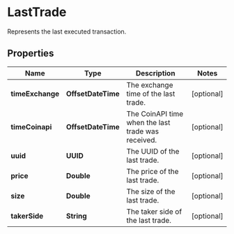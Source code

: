 

# LastTrade

Represents the last executed transaction.

## Properties

Name | Type | Description | Notes
------------ | ------------- | ------------- | -------------
**timeExchange** | **OffsetDateTime** | The exchange time of the last trade. |  [optional]
**timeCoinapi** | **OffsetDateTime** | The CoinAPI time when the last trade was received. |  [optional]
**uuid** | **UUID** | The UUID of the last trade. |  [optional]
**price** | **Double** | The price of the last trade. |  [optional]
**size** | **Double** | The size of the last trade. |  [optional]
**takerSide** | **String** | The taker side of the last trade. |  [optional]



